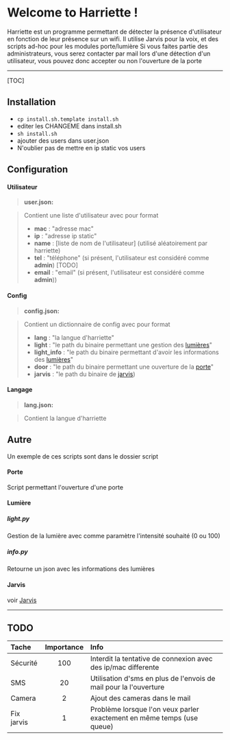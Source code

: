 Welcome to Harriette !
===================

Harriette est un programme permettant de détecter la présence d'utilisateur en fonction de leur présence sur un wifi.
Il utilise Jarvis pour la voix, et des scripts ad-hoc pour les modules porte/lumière
Si vous faites partie des administrateurs, vous serez contacter par mail lors d'une détection d'un utilisateur, vous pouvez donc accepter ou non l'ouverture de la porte

----------

[TOC]


Installation
-------------

- `cp install.sh.template install.sh`
- editer les CHANGEME dans install.sh
- `sh install.sh`
- ajouter des users dans user.json
- N'oublier pas de mettre en ip static vos users


Configuration
-------------

#### Utilisateur
> **user.json:**

> Contient une liste d'utilisateur avec pour format
> - **mac** :  "adresse mac"
> - **ip** : "adresse ip static"
> - **name** : [liste de nom de l'utilisateur] (utilisé aléatoirement par harriette)
> - **tel** : "téléphone" (si présent, l'utilisateur est considéré comme **admin**) [TODO]
> - **email** : "email" (si présent, l'utilisateur est considéré comme **admin**))

#### Config
> **config.json:**

> Contient un dictionnaire de config avec pour format
> - **lang** :  "la langue d'harriette"
> - **light** : "le path du binaire permettant une gestion des [lumières](#light.py)"
> - **light_info** : "le path du binaire permettant d'avoir les informations des [lumières](#info.py)"
>  - **door** : "le path du binaire permettant une ouverture de la [porte](#Porte)"
> - **jarvis** : "le path du binaire de [jarvis](#Jarvis))

#### Langage
> **lang.json:**

> Contient la langue d'harriette

Autre
-------------
Un exemple de ces scripts sont dans le dossier script
#### Porte

Script permettant l'ouverture d'une porte

#### Lumière
##### light.py
Gestion de la lumière avec comme paramètre l'intensité souhaité (0 ou 100)
##### info.py
Retourne un json avec les informations des lumières
#### Jarvis
voir [Jarvis](https://github.com/alexylem/jarvis)

----------

TODO
-------------

| Tache     | Importance | Info   |
| :------- | :----: | :--- |
| Sécurité     | 100    |  Interdit la tentative de connexion avec des ip/mac differente |
| SMS    | 20   |  Utilisation d'sms en plus de l'envois de mail pour la l'ouverture   |
| Camera    | 2   |  Ajout des cameras dans le mail   |
| Fix jarvis | 1 |  Problème lorsque l'on veux parler exactement en même temps (use queue)  |
